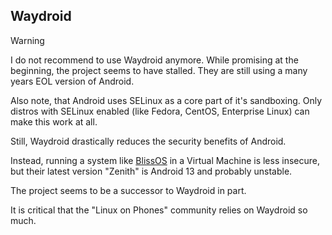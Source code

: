 ## Waydroid

> [!WARNING]
> I do not recommend to use Waydroid anymore.
> While promising at the beginning, the project seems to have stalled.
> They are still using a many years EOL version of Android.

Also note, that Android uses SELinux as a core part of it's sandboxing. Only distros with SELinux enabled (like Fedora, CentOS, Enterprise Linux) can make this work at all.

Still, Waydroid drastically reduces the security benefits of Android.

Instead, running a system like [BlissOS](https://blissos.org/) in a Virtual Machine is less insecure, but their latest version "Zenith" is Android 13 and probably unstable.

The project seems to be a successor to Waydroid in part.

It is critical that the "Linux on Phones" community relies on Waydroid so much.
